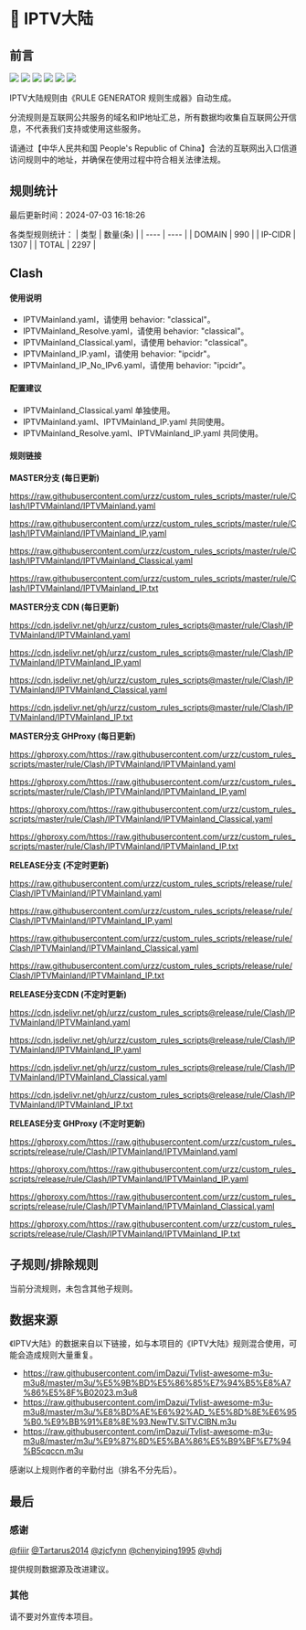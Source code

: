 # 🧸 IPTV大陆

## 前言

![](https://shields.io/badge/-移除重复规则-ff69b4) ![](https://shields.io/badge/-DOMAIN与DOMAIN--SUFFIX合并-green) ![](https://shields.io/badge/-DOMAIN--SUFFIX间合并-critical) ![](https://shields.io/badge/-DOMAIN与DOMAIN--KEYWORD合并-9cf) ![](https://shields.io/badge/-DOMAIN--SUFFIX与DOMAIN--KEYWORD合并-blue) ![](https://shields.io/badge/-IP--CIDR(6)合并-blueviolet) 

IPTV大陆规则由《RULE GENERATOR 规则生成器》自动生成。

分流规则是互联网公共服务的域名和IP地址汇总，所有数据均收集自互联网公开信息，不代表我们支持或使用这些服务。

请通过【中华人民共和国 People's Republic of China】合法的互联网出入口信道访问规则中的地址，并确保在使用过程中符合相关法律法规。

## 规则统计

最后更新时间：2024-07-03 16:18:26

各类型规则统计：
| 类型 | 数量(条)  | 
| ---- | ----  |
| DOMAIN | 990  | 
| IP-CIDR | 1307  | 
| TOTAL | 2297  | 


## Clash 

#### 使用说明
- IPTVMainland.yaml，请使用 behavior: "classical"。
- IPTVMainland_Resolve.yaml，请使用 behavior: "classical"。
- IPTVMainland_Classical.yaml，请使用 behavior: "classical"。
- IPTVMainland_IP.yaml，请使用 behavior: "ipcidr"。
- IPTVMainland_IP_No_IPv6.yaml，请使用 behavior: "ipcidr"。

#### 配置建议
- IPTVMainland_Classical.yaml 单独使用。
- IPTVMainland.yaml、IPTVMainland_IP.yaml 共同使用。
- IPTVMainland_Resolve.yaml、IPTVMainland_IP.yaml 共同使用。

#### 规则链接
**MASTER分支 (每日更新)**

https://raw.githubusercontent.com/urzz/custom_rules_scripts/master/rule/Clash/IPTVMainland/IPTVMainland.yaml

https://raw.githubusercontent.com/urzz/custom_rules_scripts/master/rule/Clash/IPTVMainland/IPTVMainland_IP.yaml

https://raw.githubusercontent.com/urzz/custom_rules_scripts/master/rule/Clash/IPTVMainland/IPTVMainland_Classical.yaml

https://raw.githubusercontent.com/urzz/custom_rules_scripts/master/rule/Clash/IPTVMainland/IPTVMainland_IP.txt

**MASTER分支 CDN (每日更新)**

https://cdn.jsdelivr.net/gh/urzz/custom_rules_scripts@master/rule/Clash/IPTVMainland/IPTVMainland.yaml

https://cdn.jsdelivr.net/gh/urzz/custom_rules_scripts@master/rule/Clash/IPTVMainland/IPTVMainland_IP.yaml

https://cdn.jsdelivr.net/gh/urzz/custom_rules_scripts@master/rule/Clash/IPTVMainland/IPTVMainland_Classical.yaml

https://cdn.jsdelivr.net/gh/urzz/custom_rules_scripts@master/rule/Clash/IPTVMainland/IPTVMainland_IP.txt

**MASTER分支 GHProxy (每日更新)**

https://ghproxy.com/https://raw.githubusercontent.com/urzz/custom_rules_scripts/master/rule/Clash/IPTVMainland/IPTVMainland.yaml

https://ghproxy.com/https://raw.githubusercontent.com/urzz/custom_rules_scripts/master/rule/Clash/IPTVMainland/IPTVMainland_IP.yaml

https://ghproxy.com/https://raw.githubusercontent.com/urzz/custom_rules_scripts/master/rule/Clash/IPTVMainland/IPTVMainland_Classical.yaml

https://ghproxy.com/https://raw.githubusercontent.com/urzz/custom_rules_scripts/master/rule/Clash/IPTVMainland/IPTVMainland_IP.txt

**RELEASE分支 (不定时更新)**

https://raw.githubusercontent.com/urzz/custom_rules_scripts/release/rule/Clash/IPTVMainland/IPTVMainland.yaml

https://raw.githubusercontent.com/urzz/custom_rules_scripts/release/rule/Clash/IPTVMainland/IPTVMainland_IP.yaml

https://raw.githubusercontent.com/urzz/custom_rules_scripts/release/rule/Clash/IPTVMainland/IPTVMainland_Classical.yaml

https://raw.githubusercontent.com/urzz/custom_rules_scripts/release/rule/Clash/IPTVMainland/IPTVMainland_IP.txt

**RELEASE分支CDN (不定时更新)**

https://cdn.jsdelivr.net/gh/urzz/custom_rules_scripts@release/rule/Clash/IPTVMainland/IPTVMainland.yaml

https://cdn.jsdelivr.net/gh/urzz/custom_rules_scripts@release/rule/Clash/IPTVMainland/IPTVMainland_IP.yaml

https://cdn.jsdelivr.net/gh/urzz/custom_rules_scripts@release/rule/Clash/IPTVMainland/IPTVMainland_Classical.yaml

https://cdn.jsdelivr.net/gh/urzz/custom_rules_scripts@release/rule/Clash/IPTVMainland/IPTVMainland_IP.txt

**RELEASE分支 GHProxy (不定时更新)**

https://ghproxy.com/https://raw.githubusercontent.com/urzz/custom_rules_scripts/release/rule/Clash/IPTVMainland/IPTVMainland.yaml

https://ghproxy.com/https://raw.githubusercontent.com/urzz/custom_rules_scripts/release/rule/Clash/IPTVMainland/IPTVMainland_IP.yaml

https://ghproxy.com/https://raw.githubusercontent.com/urzz/custom_rules_scripts/release/rule/Clash/IPTVMainland/IPTVMainland_Classical.yaml

https://ghproxy.com/https://raw.githubusercontent.com/urzz/custom_rules_scripts/release/rule/Clash/IPTVMainland/IPTVMainland_IP.txt

## 子规则/排除规则


当前分流规则，未包含其他子规则。

## 数据来源

《IPTV大陆》的数据来自以下链接，如与本项目的《IPTV大陆》规则混合使用，可能会造成规则大量重复。

- https://raw.githubusercontent.com/imDazui/Tvlist-awesome-m3u-m3u8/master/m3u/%E5%9B%BD%E5%86%85%E7%94%B5%E8%A7%86%E5%8F%B02023.m3u8
- https://raw.githubusercontent.com/imDazui/Tvlist-awesome-m3u-m3u8/master/m3u/%E8%BD%AE%E6%92%AD_%E5%8D%8E%E6%95%B0.%E9%BB%91%E8%8E%93.NewTV.SiTV.CIBN.m3u
- https://raw.githubusercontent.com/imDazui/Tvlist-awesome-m3u-m3u8/master/m3u/%E9%87%8D%E5%BA%86%E5%B9%BF%E7%94%B5cqccn.m3u


感谢以上规则作者的辛勤付出（排名不分先后）。

## 最后

### 感谢

[@fiiir](https://github.com/fiiir) [@Tartarus2014](https://github.com/Tartarus2014) [@zjcfynn](https://github.com/zjcfynn) [@chenyiping1995](https://github.com/chenyiping1995) [@vhdj](https://github.com/vhdj)

提供规则数据源及改进建议。

### 其他

请不要对外宣传本项目。